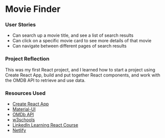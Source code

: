# Movie Finder

### User Stories

- Can search up a movie title, and see a list of search results
- Can click on a specific movie card to see more details of that movie
- Can navigate between different pages of search results


### Project Reflection

This was my first React project, and I learned how to start a project using Create React App, build and put together React components, and work with the OMDB API to retrieve and use data.

### Resources Used

- [Create React App](https://github.com/facebook/create-react-app)
- [Material-UI](https://material-ui.com/)
- [OMDb API](https://www.omdbapi.com/)
- [w3schools](https://www.w3schools.com/)
- [LinkedIn Learning React Course](https://www.linkedin.com/learning/learning-react-js-5)
- [Netlify](https://www.netlify.com/)

